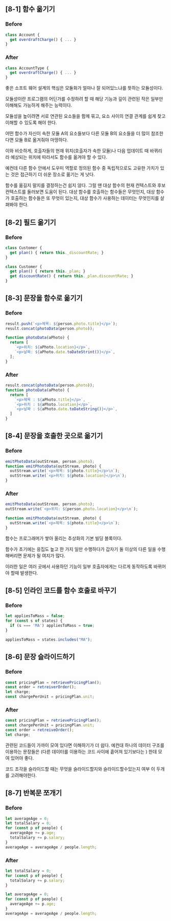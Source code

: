 ## [8-1] 함수 옮기기

### Before

```javascript
class Account {
  get overdraftCharge() { ... }
}
```

### After

```javascript
class AccountType {
  get overdraftCharge() { ... }
}
```

좋은 소프트 웨어 설계의 핵심은 모듈화가 얼마나 잘 되어있느냐를 뜻하는 모듈성이다.

모듈성이란 프로그램의 어딘가를 수정하려 할 때 해당 기능과 깊이 관련된 작은 일부만 이해해도 가능하게 해주는 능력이다.

모듈성을 높이려면 서로 연관된 요소들을 함께 묶고, 요소 사이의 연결 관계를 쉽게 찾고 이해할 수 있도록 해야 한다. 

어떤 함수가 자신이 속한 모듈 A의 요소들보다 다른 모듈 B의 요소들을 더 많이 참조한다면 모듈 B로 옮겨줘야 마땅하다.

이와 비슷하게, 호출자들의 현재 위치(호출자가 속한 모듈)나 다음 업데이트 때 바뀌리라 예상되는 위치에 따라서도 함수를 옮겨야 할 수 있다.

예컨데 다른 함수 안에서 도우미 역할로 정의된 함수 중 독립적으로도 고유한 가치가 있는 것은 접근하기 더 쉬운 장소로 옮기는 게 낫다.

함수를 옮길지 말지를 결정하는건 쉽지 않다. 그럴 땐 대상 함수의 현재 컨텍스트와 후보 컨텍스트를 둘러보면 도움이 된다. 대상 함수를 호출하는 함수들은 무엇인지, 대상 함수가 호출하는 함수들은 또 무엇이 있는지, 대상 함수가 사용하는 데이터는 무엇인지를 살펴봐야 한다.

## [8-2] 필드 옮기기

### Before

```javascript
class Customer {
  get plan() { return this._discountRate; }
}
```

```javascript
class Customer {
  get plan() { return this._plan; }
  get discountRate() { return this._plan.discountRate; }
}
```

## [8-3] 문장을 함수로 옮기기

### Before
```javascript
result.push(`<p>제목: ${person.photo.title}</p>`);
result.concat(photoData(person.photo));

function photoData(aPhoto) {
  return [
    `<p>위치: ${aPhoto.location}</p>`,
    `<p>날짜: ${aPhoto.date.toDateStrint()}</p>`,
  ];
}
```

### After

```javascript
result.concat(photoData(person.photo));
function photoData(aPhoto) {
  return [
    `<p>제목 : ${aPhoto.title}</p>`,
    `<p>위치 : ${aPhoto.location}</p>`,
    `<p>날짜 : ${aPhoto.date.toDateString()}</p>`,
  ]
}
```

## [8-4] 문장을 호출한 곳으로 옮기기

### Before

```javascript
emitPhotoData(outStream, person.photo);
function emitPhotoData(outStream, photo) {
  outStream.write(`<p>제목: ${photo.title}</p>\n`);
  outStream.write(`<p>위치: ${photo.location}</p>\n`);
}
```

### After
```javascript
emitPhotoData(outStream, person.photo);
outStream.write(`<p>위치: ${person.photo.location}</p>\n`);

function emitPhotoData(outStream, photo) {
  outStream.write(`<p>제목: ${photo.title}</p>\n`);
}
```

함수는 프로그래머가 쌓아 올리는 추상화의 기본 빌딩 블록이다.

함수가 초기에는 응집도 높고 한 가지 일만 수행하다가 갑자기 둘 이상의 다른 일을 수행 해버리면 문제가 될 여지가 많다.

이러한 일은 여러 곳에서 사용하던 기능이 일부 호출자에게는 다르게 동작하도록 바뀌어야 할때 발생한다.

## [8-5] 인라인 코드를 함수 호출로 바꾸기

### Before

```javascript
let appliesToMass = false;
for (const s of states) {
  if (s === 'MA') appliesToMass = true;
}
```

```javascript
appliesToMass = states.includes("MA");
```

## [8-6] 문장 슬라이드하기

### Before 
```javascript
const pricingPlan = retrievePricingPlan();
const order = retreiverOrder();
let charge;
const chargePerUnit = pricingPlan.unit;
```

### After

```javascript
const pricingPlan = retrievePricingPlan();
const chargePerUnit = pricingPlan.unit;
const order = retreiveOrder();
let charge;
```

관련된 코드들이 가까이 모여 있다면 이해하기가 더 쉽다. 예컨대 하나의 데이터 구조를 이용하는 문장들은 (다른 데이터를 이용하는 코드 사이에 흩어져 있기보다는 ) 한데 모여 있어야 좋다.

코드 조각을 슬라이드할 때는 무엇을 슬라이드할지와 슬라이드할수있는지 여부 이 두개를 고려해야한다.

## [8-7] 반복문 쪼개기

### Before

```javascript
let averageAge = 0;
let totalSalary = 0;
for (const p of people) {
  averageAge += p.age;
  totalSalary += p.salary;
}
averageAge = averageAge / people.length;
```

### After

```javascript
let totalSalary = 0;
for (const p of people) {
  totalSalary += p.salary;
}

let averageAge = 0;
for (const p of people) {
  averageAge += p.age;
}
averageAge = averageAge / people.length;
```
